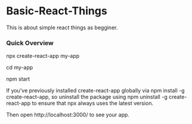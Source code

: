 # Basic-React-Things
This is about simple react things as begginer.
<h3>Quick Overview</h3>

npx create-react-app my-app

cd my-app

npm start

If you've previously installed create-react-app globally via npm install -g create-react-app, so uninstall the package using npm uninstall -g create-react-app to ensure that npx always uses the latest version.

Then open http://localhost:3000/ to see your app.
